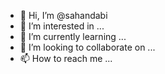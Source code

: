 - 👋 Hi, I’m @sahandabi
- 👀 I’m interested in ...
- 🌱 I’m currently learning ...
- 💞️ I’m looking to collaborate on ...
- 📫 How to reach me ...

<!---
sahandabi/sahandabi is a ✨ special ✨ repository because its `README.md` (this file) appears on your GitHub profile.
You can click the Preview link to take a look at your changes.
--->
